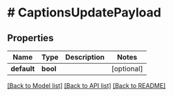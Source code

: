 # # CaptionsUpdatePayload

## Properties

Name | Type | Description | Notes
------------ | ------------- | ------------- | -------------
**default** | **bool** |  | [optional]

[[Back to Model list]](../../README.md#models) [[Back to API list]](../../README.md#endpoints) [[Back to README]](../../README.md)
